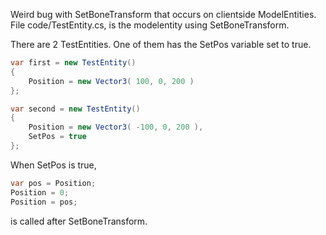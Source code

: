 Weird bug with SetBoneTransform that occurs on clientside ModelEntities.
File code/TestEntity.cs, is the modelentity using SetBoneTransform.

There are 2 TestEntities. One of them has the SetPos variable set to true. 
```cs
var first = new TestEntity()
{
	Position = new Vector3( 100, 0, 200 )
};

var second = new TestEntity()
{
	Position = new Vector3( -100, 0, 200 ),
	SetPos = true
};
```

When SetPos is true,
```cs
var pos = Position;
Position = 0;
Position = pos;
```
is called after SetBoneTransform.